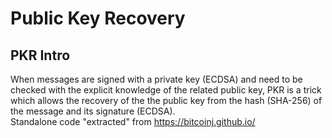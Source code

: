 # Public Key Recovery

## PKR Intro

When messages are signed with a private key (ECDSA) and need to be checked with the explicit knowledge
of the related public key, PKR is a trick which allows the recovery of the the public key from
the hash (SHA-256) of the message and its signature (ECDSA).  
Standalone code "extracted" from https://bitcoinj.github.io/

